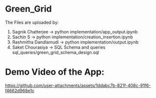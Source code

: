 # Green_Grid
The Files are uploaded by:
1.  Sagnik Chatterjee -> python implementation/app_output.ipynb
2.  Sachin S -> python implementation/creation_insertion.ipynb
3.  Rashmitha Dandlamudi -> python implementation/output.ipynb
4.  Saket Chourasiya -> SQL Schema and queries  sql_queries/green_grid_schema_design.sql



# Demo Video of the App:
https://github.com/user-attachments/assets/1ddabc7b-821f-408c-91f6-f4662d968e1c





